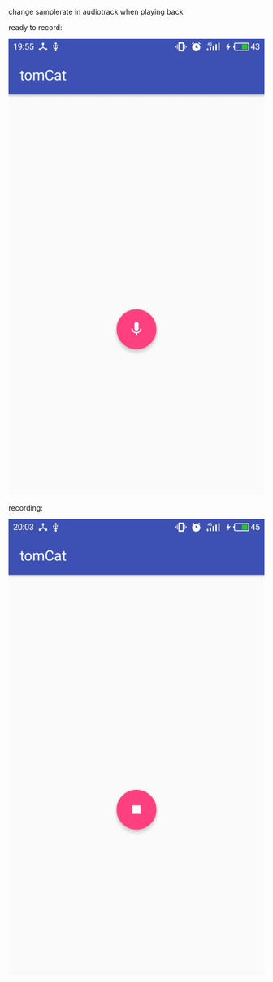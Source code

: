 change samplerate in audiotrack when playing back

ready to record:

![](https://github.com/glynpu/tomcat/blob/master/jpeg/ready_to_reacord_status.jpeg)

recording:

![](https://github.com/glynpu/tomcat/blob/master/jpeg/recording_status.jpeg)
